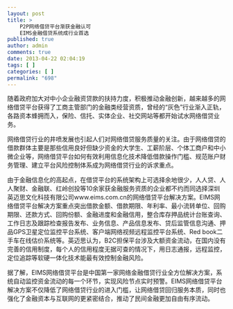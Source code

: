 ```yaml
---
layout: post
title: >
    P2P网络借贷平台渐获金融认可
    EIMS金融借贷系统成行业首选
published: true
author: admin
comments: true
date: 2013-04-22 02:04:19
tags: [ ]
categories: [ ]
permalink: "698"
---
```

随着政府加大对中小企业融资贷款的扶持力度，积极推动金融创新，越来越多的网络借贷平台获得了工商主管部门的金融类经营资质，曾经的“灰色”行业渐入正轨，各路资本蜂拥而入，保险、信托、实体企业、社交网站等都开始试水网络借贷业务。

网络借贷行业的井喷发展也引起人们对网络借贷服务质量的关注。由于网络借贷的借款群体主要是那些信用良好但缺少资金的大学生、工薪阶层、个体工商户和中小微企业等，网络借贷平台如何有效利用信息化技术降低借款操作门槛、规范账户财务管理、建立平台风险控制体系成为网络借贷行业的诉求重点。

由于金融信息化的高起点，在借贷平台的系统架构上可选择余地很少，人人贷、人人聚财、金融联、红岭创投等10余家获金融服务资质的企业都不约而同选择深圳英迈思文化科技有限公司www.eims.com.cn的网络借贷平台解决方案。EIMS网络借贷平台解决方案重点突出借款金额、借款期限、年利率、最小流转单位、回购期限、还款方式、回购份额、金融进度和金融信用，整合库存押品统计台账查询、工作日志及跟踪检查报告发布、业务信息、产品信息发布、贷后监管信息沟通、押品GPS卫星定位监控平台系统、客户端网络视频远程监控平台系统、Red book二手车在线估价系统等。英迈思认为，B2C担保平台涉及大额资金流动，在国内没有完善的信用制度，每个人的信用程度无据可查的情况下，用日志通报，远程监控，定位追踪等软硬一体化技术能最有效控制金融风险。

据了解，EIMS网络借贷平台是中国第一家网络金融借贷行业全方位解决方案，系统自动监控资金流动的每一个环节，实现风险节点实时预警。EIMS网络借贷平台解决方案不仅降低了网络借贷行业的进入门槛，让网络借贷回归服务本质，同时也强化了金融资本与互联网的更紧密结合，推动了民间金融更加自由有序流动。